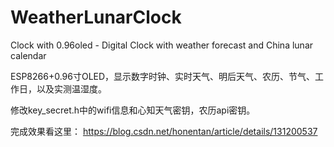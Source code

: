 # WeatherLunarClock
Clock with 0.96oled - Digital Clock with weather forecast and China lunar calendar

ESP8266+0.96寸OLED，显示数字时钟、实时天气、明后天气、农历、节气、工作日，以及实测温湿度。

修改key_secret.h中的wifi信息和心知天气密钥，农历api密钥。

完成效果看这里：
https://blog.csdn.net/honentan/article/details/131200537
